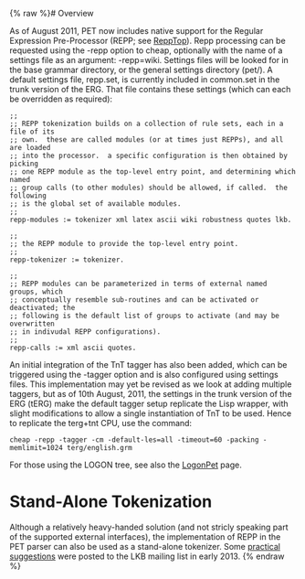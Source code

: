 {% raw %}# Overview

As of August 2011, PET now includes native support for the Regular
Expression Pre-Processor (REPP; see [ReppTop](https://blog.inductorsoftware.com/docsproto/tools/ReppTop)). Repp processing
can be requested using the -repp option to cheap, optionally with the
name of a settings file as an argument: -repp=wiki. Settings files will
be looked for in the base grammar directory, or the general settings
directory (pet/). A default settings file, repp.set, is currently
included in common.set in the trunk version of the ERG. That file
contains these settings (which can each be overridden as required):

    ;;
    ;; REPP tokenization builds on a collection of rule sets, each in a file of its
    ;; own.  these are called modules (or at times just REPPs), and all are loaded
    ;; into the processor.  a specific configuration is then obtained by picking
    ;; one REPP module as the top-level entry point, and determining which named
    ;; group calls (to other modules) should be allowed, if called.  the following
    ;; is the global set of available modules.
    ;;
    repp-modules := tokenizer xml latex ascii wiki robustness quotes lkb.
    
    ;;
    ;; the REPP module to provide the top-level entry point.
    ;;
    repp-tokenizer := tokenizer.
    
    ;;
    ;; REPP modules can be parameterized in terms of external named groups, which
    ;; conceptually resemble sub-routines and can be activated or deactivated; the
    ;; following is the default list of groups to activate (and may be overwritten
    ;; in indivudal REPP configurations).
    ;;
    repp-calls := xml ascii quotes.

An initial integration of the TnT tagger has also been added, which can
be triggered using the -tagger option and is also configured using
settings files. This implementation may yet be revised as we look at
adding multiple taggers, but as of 10th August, 2011, the settings in
the trunk version of the ERG (tERG) make the default tagger setup
replicate the Lisp wrapper, with slight modifications to allow a single
instantiation of TnT to be used. Hence to replicate the terg+tnt CPU,
use the command:

    cheap -repp -tagger -cm -default-les=all -timeout=60 -packing -memlimit=1024 terg/english.grm

For those using the LOGON tree, see also the [LogonPet](https://blog.inductorsoftware.com/docsproto/tools/LogonPet) page.

# Stand-Alone Tokenization

Although a relatively heavy-handed solution (and not stricly speaking
part of the supported external interfaces), the implementation of REPP
in the PET parser can also be used as a stand-alone tokenizer. Some
[practical
suggestions](http://lists.delph-in.net/archives/lkb/2013/000255.html)
were posted to the LKB mailing list in early 2013.
{% endraw %}
